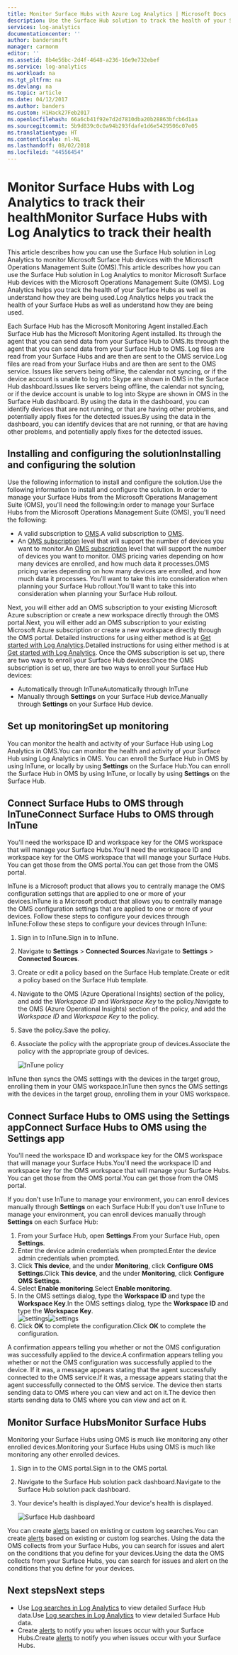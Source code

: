 ```yaml
---
title: Monitor Surface Hubs with Azure Log Analytics | Microsoft Docs
description: Use the Surface Hub solution to track the health of your Surface Hubs and understand how they are being used.
services: log-analytics
documentationcenter: ''
author: bandersmsft
manager: carmonm
editor: ''
ms.assetid: 8b4e56bc-2d4f-4648-a236-16e9e732ebef
ms.service: log-analytics
ms.workload: na
ms.tgt_pltfrm: na
ms.devlang: na
ms.topic: article
ms.date: 04/12/2017
ms.author: banders
ms.custom: H1Hack27Feb2017
ms.openlocfilehash: 66a6cb41f92e7d2d7810dba20b28863bfcb6d1aa
ms.sourcegitcommit: 5b9d839c0c0a94b293fdafe1d6e5429506c07e05
ms.translationtype: HT
ms.contentlocale: nl-NL
ms.lasthandoff: 08/02/2018
ms.locfileid: "44556454"
---
```

# <a name="monitor-surface-hubs-with-log-analytics-to-track-their-health"></a><span data-ttu-id="ffd57-103">Monitor Surface Hubs with Log Analytics to track their health</span><span class="sxs-lookup"><span data-stu-id="ffd57-103">Monitor Surface Hubs with Log Analytics to track their health</span></span>

<span data-ttu-id="ffd57-104">This article describes how you can use the Surface Hub solution in Log Analytics to monitor Microsoft Surface Hub devices with the Microsoft Operations Management Suite (OMS).</span><span class="sxs-lookup"><span data-stu-id="ffd57-104">This article describes how you can use the Surface Hub solution in Log Analytics to monitor Microsoft Surface Hub devices with the Microsoft Operations Management Suite (OMS).</span></span> <span data-ttu-id="ffd57-105">Log Analytics helps you track the health of your Surface Hubs as well as understand how they are being used.</span><span class="sxs-lookup"><span data-stu-id="ffd57-105">Log Analytics helps you track the health of your Surface Hubs as well as understand how they are being used.</span></span>

<span data-ttu-id="ffd57-106">Each Surface Hub has the Microsoft Monitoring Agent installed.</span><span class="sxs-lookup"><span data-stu-id="ffd57-106">Each Surface Hub has the Microsoft Monitoring Agent installed.</span></span> <span data-ttu-id="ffd57-107">Its through the agent that you can send data from your Surface Hub to OMS.</span><span class="sxs-lookup"><span data-stu-id="ffd57-107">Its through the agent that you can send data from your Surface Hub to OMS.</span></span> <span data-ttu-id="ffd57-108">Log files are read from your Surface Hubs and are then are sent to the OMS service.</span><span class="sxs-lookup"><span data-stu-id="ffd57-108">Log files are read from your Surface Hubs and are then are sent to the OMS service.</span></span> <span data-ttu-id="ffd57-109">Issues like servers being offline, the calendar not syncing, or if the device account is unable to log into Skype are shown in OMS in the Surface Hub dashboard.</span><span class="sxs-lookup"><span data-stu-id="ffd57-109">Issues like servers being offline, the calendar not syncing, or if the device account is unable to log into Skype are shown in OMS in the Surface Hub dashboard.</span></span> <span data-ttu-id="ffd57-110">By using the data in the dashboard, you can identify devices that are not running, or that are having other problems, and potentially apply fixes for the detected issues.</span><span class="sxs-lookup"><span data-stu-id="ffd57-110">By using the data in the dashboard, you can identify devices that are not running, or that are having other problems, and potentially apply fixes for the detected issues.</span></span>

## <a name="installing-and-configuring-the-solution"></a><span data-ttu-id="ffd57-111">Installing and configuring the solution</span><span class="sxs-lookup"><span data-stu-id="ffd57-111">Installing and configuring the solution</span></span>
<span data-ttu-id="ffd57-112">Use the following information to install and configure the solution.</span><span class="sxs-lookup"><span data-stu-id="ffd57-112">Use the following information to install and configure the solution.</span></span> <span data-ttu-id="ffd57-113">In order to manage your Surface Hubs from the Microsoft Operations Management Suite (OMS), you'll need the following:</span><span class="sxs-lookup"><span data-stu-id="ffd57-113">In order to manage your Surface Hubs from the Microsoft Operations Management Suite (OMS), you'll need the following:</span></span>

* <span data-ttu-id="ffd57-114">A valid subscription to [OMS](http://www.microsoft.com/oms).</span><span class="sxs-lookup"><span data-stu-id="ffd57-114">A valid subscription to [OMS](http://www.microsoft.com/oms).</span></span>
* <span data-ttu-id="ffd57-115">An [OMS subscription](https://azure.microsoft.com/pricing/details/log-analytics/) level that will support the number of devices you want to monitor.</span><span class="sxs-lookup"><span data-stu-id="ffd57-115">An [OMS subscription](https://azure.microsoft.com/pricing/details/log-analytics/) level that will support the number of devices you want to monitor.</span></span> <span data-ttu-id="ffd57-116">OMS pricing varies depending on how many devices are enrolled, and how much data it processes.</span><span class="sxs-lookup"><span data-stu-id="ffd57-116">OMS pricing varies depending on how many devices are enrolled, and how much data it processes.</span></span> <span data-ttu-id="ffd57-117">You'll want to take this into consideration when planning your Surface Hub rollout.</span><span class="sxs-lookup"><span data-stu-id="ffd57-117">You'll want to take this into consideration when planning your Surface Hub rollout.</span></span>

<span data-ttu-id="ffd57-118">Next, you will either add an OMS subscription to your existing Microsoft Azure subscription or create a new workspace directly through the OMS portal.</span><span class="sxs-lookup"><span data-stu-id="ffd57-118">Next, you will either add an OMS subscription to your existing Microsoft Azure subscription or create a new workspace directly through the OMS portal.</span></span> <span data-ttu-id="ffd57-119">Detailed instructions for using either method is at [Get started with Log Analytics](log-analytics-get-started.md).</span><span class="sxs-lookup"><span data-stu-id="ffd57-119">Detailed instructions for using either method is at [Get started with Log Analytics](log-analytics-get-started.md).</span></span> <span data-ttu-id="ffd57-120">Once the OMS subscription is set up, there are two ways to enroll your Surface Hub devices:</span><span class="sxs-lookup"><span data-stu-id="ffd57-120">Once the OMS subscription is set up, there are two ways to enroll your Surface Hub devices:</span></span>

* <span data-ttu-id="ffd57-121">Automatically through InTune</span><span class="sxs-lookup"><span data-stu-id="ffd57-121">Automatically through InTune</span></span>
* <span data-ttu-id="ffd57-122">Manually through **Settings** on your Surface Hub device.</span><span class="sxs-lookup"><span data-stu-id="ffd57-122">Manually through **Settings** on your Surface Hub device.</span></span>

## <a name="set-up-monitoring"></a><span data-ttu-id="ffd57-123">Set up monitoring</span><span class="sxs-lookup"><span data-stu-id="ffd57-123">Set up monitoring</span></span>
<span data-ttu-id="ffd57-124">You can monitor the health and activity of your Surface Hub using Log Analytics in OMS.</span><span class="sxs-lookup"><span data-stu-id="ffd57-124">You can monitor the health and activity of your Surface Hub using Log Analytics in OMS.</span></span> <span data-ttu-id="ffd57-125">You can enroll the Surface Hub in OMS by using InTune, or locally by using **Settings** on the Surface Hub.</span><span class="sxs-lookup"><span data-stu-id="ffd57-125">You can enroll the Surface Hub in OMS by using InTune, or locally by using **Settings** on the Surface Hub.</span></span>

## <a name="connect-surface-hubs-to-oms-through-intune"></a><span data-ttu-id="ffd57-126">Connect Surface Hubs to OMS through InTune</span><span class="sxs-lookup"><span data-stu-id="ffd57-126">Connect Surface Hubs to OMS through InTune</span></span>
<span data-ttu-id="ffd57-127">You'll need the workspace ID and workspace key for the OMS workspace that will manage your Surface Hubs.</span><span class="sxs-lookup"><span data-stu-id="ffd57-127">You'll need the workspace ID and workspace key for the OMS workspace that will manage your Surface Hubs.</span></span> <span data-ttu-id="ffd57-128">You can get those from the OMS portal.</span><span class="sxs-lookup"><span data-stu-id="ffd57-128">You can get those from the OMS portal.</span></span>

<span data-ttu-id="ffd57-129">InTune is a Microsoft product that allows you to centrally manage the OMS configuration settings that are applied to one or more of your devices.</span><span class="sxs-lookup"><span data-stu-id="ffd57-129">InTune is a Microsoft product that allows you to centrally manage the OMS configuration settings that are applied to one or more of your devices.</span></span> <span data-ttu-id="ffd57-130">Follow these steps to configure your devices through InTune:</span><span class="sxs-lookup"><span data-stu-id="ffd57-130">Follow these steps to configure your devices through InTune:</span></span>

1. <span data-ttu-id="ffd57-131">Sign in to InTune.</span><span class="sxs-lookup"><span data-stu-id="ffd57-131">Sign in to InTune.</span></span>
2. <span data-ttu-id="ffd57-132">Navigate to **Settings** > **Connected Sources**.</span><span class="sxs-lookup"><span data-stu-id="ffd57-132">Navigate to **Settings** > **Connected Sources**.</span></span>
3. <span data-ttu-id="ffd57-133">Create or edit a policy based on the Surface Hub template.</span><span class="sxs-lookup"><span data-stu-id="ffd57-133">Create or edit a policy based on the Surface Hub template.</span></span>
4. <span data-ttu-id="ffd57-134">Navigate to the OMS (Azure Operational Insights) section of the policy, and add the *Workspace ID* and *Workspace Key* to the policy.</span><span class="sxs-lookup"><span data-stu-id="ffd57-134">Navigate to the OMS (Azure Operational Insights) section of the policy, and add the *Workspace ID* and *Workspace Key* to the policy.</span></span>
5. <span data-ttu-id="ffd57-135">Save the policy.</span><span class="sxs-lookup"><span data-stu-id="ffd57-135">Save the policy.</span></span>
6. <span data-ttu-id="ffd57-136">Associate the policy with the appropriate group of devices.</span><span class="sxs-lookup"><span data-stu-id="ffd57-136">Associate the policy with the appropriate group of devices.</span></span>

   ![InTune policy](https://docstestmedia1.blob.core.windows.net/azure-media/articles/log-analytics/media/log-analytics-surface-hubs/intune.png)

<span data-ttu-id="ffd57-138">InTune then syncs the OMS settings with the devices in the target group, enrolling them in your OMS workspace.</span><span class="sxs-lookup"><span data-stu-id="ffd57-138">InTune then syncs the OMS settings with the devices in the target group, enrolling them in your OMS workspace.</span></span>

## <a name="connect-surface-hubs-to-oms-using-the-settings-app"></a><span data-ttu-id="ffd57-139">Connect Surface Hubs to OMS using the Settings app</span><span class="sxs-lookup"><span data-stu-id="ffd57-139">Connect Surface Hubs to OMS using the Settings app</span></span>
<span data-ttu-id="ffd57-140">You'll need the workspace ID and workspace key for the OMS workspace that will manage your Surface Hubs.</span><span class="sxs-lookup"><span data-stu-id="ffd57-140">You'll need the workspace ID and workspace key for the OMS workspace that will manage your Surface Hubs.</span></span> <span data-ttu-id="ffd57-141">You can get those from the OMS portal.</span><span class="sxs-lookup"><span data-stu-id="ffd57-141">You can get those from the OMS portal.</span></span>

<span data-ttu-id="ffd57-142">If you don't use InTune to manage your environment, you can enroll devices manually through **Settings** on each Surface Hub:</span><span class="sxs-lookup"><span data-stu-id="ffd57-142">If you don't use InTune to manage your environment, you can enroll devices manually through **Settings** on each Surface Hub:</span></span>

1. <span data-ttu-id="ffd57-143">From your Surface Hub, open **Settings**.</span><span class="sxs-lookup"><span data-stu-id="ffd57-143">From your Surface Hub, open **Settings**.</span></span>
2. <span data-ttu-id="ffd57-144">Enter the device admin credentials when prompted.</span><span class="sxs-lookup"><span data-stu-id="ffd57-144">Enter the device admin credentials when prompted.</span></span>
3. <span data-ttu-id="ffd57-145">Click **This device**, and the under **Monitoring**, click **Configure OMS Settings**.</span><span class="sxs-lookup"><span data-stu-id="ffd57-145">Click **This device**, and the under **Monitoring**, click **Configure OMS Settings**.</span></span>
4. <span data-ttu-id="ffd57-146">Select **Enable monitoring**.</span><span class="sxs-lookup"><span data-stu-id="ffd57-146">Select **Enable monitoring**.</span></span>
5. <span data-ttu-id="ffd57-147">In the OMS settings dialog, type the **Workspace ID** and type the **Workspace Key**.</span><span class="sxs-lookup"><span data-stu-id="ffd57-147">In the OMS settings dialog, type the **Workspace ID** and type the **Workspace Key**.</span></span>  
   <span data-ttu-id="ffd57-148">![settings](https://docstestmedia1.blob.core.windows.net/azure-media/articles/log-analytics/media/log-analytics-surface-hubs/settings.png)</span><span class="sxs-lookup"><span data-stu-id="ffd57-148">![settings](https://docstestmedia1.blob.core.windows.net/azure-media/articles/log-analytics/media/log-analytics-surface-hubs/settings.png)</span></span>
6. <span data-ttu-id="ffd57-149">Click **OK** to complete the configuration.</span><span class="sxs-lookup"><span data-stu-id="ffd57-149">Click **OK** to complete the configuration.</span></span>

<span data-ttu-id="ffd57-150">A confirmation appears telling you whether or not the OMS configuration was successfully applied to the device.</span><span class="sxs-lookup"><span data-stu-id="ffd57-150">A confirmation appears telling you whether or not the OMS configuration was successfully applied to the device.</span></span> <span data-ttu-id="ffd57-151">If it was, a message appears stating that the agent successfully connected to the OMS service.</span><span class="sxs-lookup"><span data-stu-id="ffd57-151">If it was, a message appears stating that the agent successfully connected to the OMS service.</span></span> <span data-ttu-id="ffd57-152">The device then starts sending data to OMS where you can view and act on it.</span><span class="sxs-lookup"><span data-stu-id="ffd57-152">The device then starts sending data to OMS where you can view and act on it.</span></span>

## <a name="monitor-surface-hubs"></a><span data-ttu-id="ffd57-153">Monitor Surface Hubs</span><span class="sxs-lookup"><span data-stu-id="ffd57-153">Monitor Surface Hubs</span></span>
<span data-ttu-id="ffd57-154">Monitoring your Surface Hubs using OMS is much like monitoring any other enrolled devices.</span><span class="sxs-lookup"><span data-stu-id="ffd57-154">Monitoring your Surface Hubs using OMS is much like monitoring any other enrolled devices.</span></span>

1. <span data-ttu-id="ffd57-155">Sign in to the OMS portal.</span><span class="sxs-lookup"><span data-stu-id="ffd57-155">Sign in to the OMS portal.</span></span>
2. <span data-ttu-id="ffd57-156">Navigate to the Surface Hub solution pack dashboard.</span><span class="sxs-lookup"><span data-stu-id="ffd57-156">Navigate to the Surface Hub solution pack dashboard.</span></span>
3. <span data-ttu-id="ffd57-157">Your device's health is displayed.</span><span class="sxs-lookup"><span data-stu-id="ffd57-157">Your device's health is displayed.</span></span>

   ![Surface Hub dashboard](https://docstestmedia1.blob.core.windows.net/azure-media/articles/log-analytics/media/log-analytics-surface-hubs/surface-hub-dashboard.png)

<span data-ttu-id="ffd57-159">You can create [alerts](log-analytics-alerts.md) based on existing or custom log searches.</span><span class="sxs-lookup"><span data-stu-id="ffd57-159">You can create [alerts](log-analytics-alerts.md) based on existing or custom log searches.</span></span> <span data-ttu-id="ffd57-160">Using the data the OMS collects from your Surface Hubs, you can search for issues and alert on the conditions that you define for your devices.</span><span class="sxs-lookup"><span data-stu-id="ffd57-160">Using the data the OMS collects from your Surface Hubs, you can search for issues and alert on the conditions that you define for your devices.</span></span>

## <a name="next-steps"></a><span data-ttu-id="ffd57-161">Next steps</span><span class="sxs-lookup"><span data-stu-id="ffd57-161">Next steps</span></span>
* <span data-ttu-id="ffd57-162">Use [Log searches in Log Analytics](log-analytics-log-searches.md) to view detailed Surface Hub data.</span><span class="sxs-lookup"><span data-stu-id="ffd57-162">Use [Log searches in Log Analytics](log-analytics-log-searches.md) to view detailed Surface Hub data.</span></span>
* <span data-ttu-id="ffd57-163">Create [alerts](log-analytics-alerts.md) to notify you when issues occur with your Surface Hubs.</span><span class="sxs-lookup"><span data-stu-id="ffd57-163">Create [alerts](log-analytics-alerts.md) to notify you when issues occur with your Surface Hubs.</span></span>



